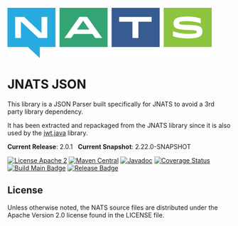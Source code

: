 ![NATS](src/main/javadoc/images/large-logo.png)

# JNATS JSON

This library is a JSON Parser built specifically for JNATS to avoid a 3rd party library dependency.

It has been extracted and repackaged from the JNATS library since it is also used by the [jwt.java](https://github.com/nats-io/jwt.java) library.

**Current Release**: 2.0.1 &nbsp; **Current Snapshot**: 2.22.0-SNAPSHOT

[![License Apache 2](https://img.shields.io/badge/License-Apache2-blue.svg)](https://www.apache.org/licenses/LICENSE-2.0)
[![Maven Central](https://maven-badges.herokuapp.com/maven-central/io.nats/jnats-json/badge.svg)](https://maven-badges.herokuapp.com/maven-central/io.nats/jnats-json)
[![Javadoc](http://javadoc.io/badge/io.nats/jnats-json.svg?branch=main)](http://javadoc.io/doc/io.nats/jnats-json?branch=main)
[![Coverage Status](https://coveralls.io/repos/github/nats-io/json.java/badge.svg?branch=main)](https://coveralls.io/github/nats-io/json.java?branch=main)
[![Build Main Badge](https://github.com/nats-io/json.java/actions/workflows/build-main.yml/badge.svg?event=push)](https://github.com/nats-io/json.java/actions/workflows/build-main.yml)
[![Release Badge](https://github.com/nats-io/json.java/actions/workflows/build-release.yml/badge.svg?event=release)](https://github.com/nats-io/json.java/actions/workflows/build-release.yml)


## License

Unless otherwise noted, the NATS source files are distributed
under the Apache Version 2.0 license found in the LICENSE file.
